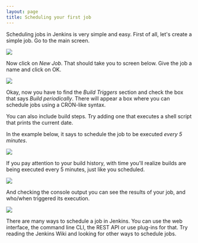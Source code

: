 ```yaml
---
layout: page
title: Scheduling your first job
---
```


<p>Scheduling jobs in Jenkins is very simple and easy. First of all,
	let's create a simple job. Go to the main screen.</p>

<p class="center">
	<a href="{{site.url}}{{ site.baseurl }}assets/img/screenshot_scheduling_001.png"> <img src="{{site.url}}{{ site.baseurl }}assets/img/screenshot_scheduling_001.png">
	</a>
</p>

<p>
	Now click on <em>New Job</em>. That should take you to screen below.
	Give the job a name and click on OK.
</p>

<p class="center">
	<a href="{{site.url}}{{ site.baseurl }}assets/img/screenshot_scheduling_002.png"> <img src="{{site.url}}{{ site.baseurl }}assets/img/screenshot_scheduling_002.png">
	</a>
</p>

<p>
	Okay, now you have to find the <em>Build Triggers</em> section and
	check the box that says <em>Build periodically</em>. There will
	appear a box where you can schedule jobs using a CRON-like syntax.
</p>

<p>You can also include build steps. Try adding one that executes a
	shell script that prints the current date.</p>

<p>
	In the example below, it says to schedule the job to be executed <em>every
		5 minutes</em>.
</p>

<p class="center">
	<a href="{{site.url}}{{ site.baseurl }}assets/img/screenshot_scheduling_003.png"> <img src="{{site.url}}{{ site.baseurl }}assets/img/screenshot_scheduling_003.png">
	</a>
</p>

<p>If you pay attention to your build history, with time you'll realize
	builds are being executed every 5 minutes, just like you scheduled.</p>

<p class="center">
	<a href="{{site.url}}{{ site.baseurl }}assets/img/screenshot_scheduling_004.png"> <img src="{{site.url}}{{ site.baseurl }}assets/img/screenshot_scheduling_004.png">
	</a>
</p>

<p>And checking the console output you can see the results of your job,
	and who/when triggered its execution.</p>

<p class="center">
	<a href="{{site.url}}{{ site.baseurl }}assets/img/screenshot_scheduling_005.png"> <img src="{{site.url}}{{ site.baseurl }}assets/img/screenshot_scheduling_005.png">
	</a>
</p>

<p>There are many ways to schedule a job in Jenkins. You can use the
	web interface, the command line CLI, the REST API or use plug-ins for
	that. Try reading the Jenkins Wiki and looking for other ways to
	schedule jobs.</p>
